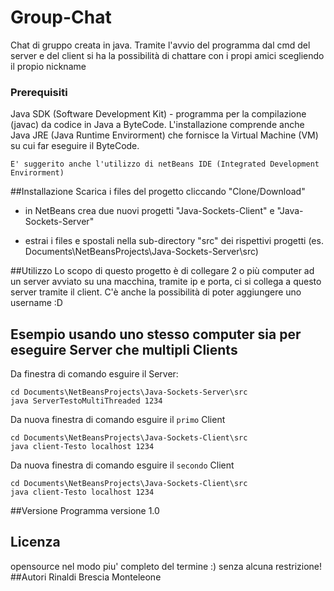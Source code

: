 # Group-Chat
Chat di gruppo creata in java.
Tramite l'avvio del programma dal cmd del server e del client si ha la possibilità di chattare con i propi amici scegliendo il propio nickname

### Prerequisiti
Java SDK (Software Development Kit) - programma per la compilazione (javac) da codice in Java a ByteCode. L'installazione comprende anche Java JRE (Java Runtime Envirorment) che fornisce la Virtual Machine (VM) su cui far eseguire il ByteCode.
```
E' suggerito anche l'utilizzo di netBeans IDE (Integrated Development Envirorment)
```

##Installazione
Scarica i files del progetto cliccando "Clone/Download"
* in NetBeans crea due nuovi progetti "Java-Sockets-Client" e "Java-Sockets-Server"

* estrai i files e spostali nella sub-directory "src" dei rispettivi progetti (es. Documents\NetBeansProjects\Java-Sockets-Server\src)

##Utilizzo
Lo scopo di questo progetto è di collegare 2 o più computer ad un server avviato su una macchina,
tramite ip e porta, ci si collega a questo server tramite il client.
C'è anche la possibilità di poter aggiungere uno username :D

## Esempio usando uno stesso computer sia per eseguire Server che multipli Clients
Da finestra di comando esguire il Server:
```
cd Documents\NetBeansProjects\Java-Sockets-Server\src
java ServerTestoMultiThreaded 1234
```
Da nuova finestra di comando esguire il ```primo``` Client
```
cd Documents\NetBeansProjects\Java-Sockets-Client\src
java client-Testo localhost 1234
```
Da nuova finestra di comando esguire il ```secondo``` Client
```
cd Documents\NetBeansProjects\Java-Sockets-Client\src
java client-Testo localhost 1234
```

##Versione Programma
versione 1.0


## Licenza
opensource nel modo piu' completo del termine :) senza alcuna restrizione!
##Autori 
Rinaldi Brescia Monteleone
